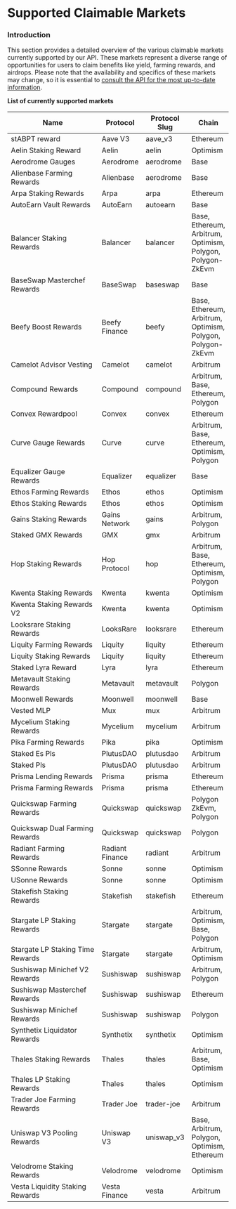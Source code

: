 # Supported Claimable Markets

### Introduction

This section provides a detailed overview of the various claimable markets currently supported by our API. These markets represent a diverse range of opportunities for users to claim benefits like yield, farming rewards, and airdrops. Please note that the availability and specifics of these markets may change, so it is essential to [consult the API for the most up-to-date information](claimable-markets.md).



**List of currently supported markets**

<table><thead><tr><th width="295">Name</th><th>Protocol</th><th>Protocol Slug</th><th>Chain</th></tr></thead><tbody><tr><td>stABPT reward</td><td>Aave V3</td><td>aave_v3</td><td>Ethereum</td></tr><tr><td>Aelin Staking Reward</td><td>Aelin</td><td>aelin</td><td>Optimism</td></tr><tr><td>Aerodrome Gauges</td><td>Aerodrome</td><td>aerodrome</td><td>Base</td></tr><tr><td>Alienbase Farming Rewards</td><td>Alienbase</td><td>aerodrome</td><td>Base</td></tr><tr><td>Arpa Staking Rewards</td><td>Arpa</td><td>arpa</td><td>Ethereum</td></tr><tr><td>AutoEarn Vault Rewards</td><td>AutoEarn</td><td>autoearn</td><td>Base</td></tr><tr><td>Balancer Staking Rewards</td><td>Balancer</td><td>balancer</td><td>Base, Ethereum, Arbitrum, Optimism, Polygon, Polygon-ZkEvm</td></tr><tr><td>BaseSwap Masterchef Rewards</td><td>BaseSwap</td><td>baseswap</td><td>Base</td></tr><tr><td>Beefy Boost Rewards</td><td>Beefy Finance</td><td>beefy</td><td>Base, Ethereum, Arbitrum, Optimism, Polygon, Polygon-ZkEvm</td></tr><tr><td>Camelot Advisor Vesting</td><td>Camelot</td><td>camelot</td><td>Arbitrum</td></tr><tr><td>Compound Rewards</td><td>Compound</td><td>compound</td><td>Arbitrum, Base, Ethereum, Polygon</td></tr><tr><td>Convex Rewardpool</td><td>Convex</td><td>convex</td><td>Ethereum</td></tr><tr><td>Curve Gauge Rewards</td><td>Curve</td><td>curve</td><td>Arbitrum, Base, Ethereum, Optimism, Polygon</td></tr><tr><td>Equalizer Gauge Rewards</td><td>Equalizer</td><td>equalizer</td><td>Base</td></tr><tr><td>Ethos Farming Rewards</td><td>Ethos</td><td>ethos</td><td>Optimism</td></tr><tr><td>Ethos Staking Rewards</td><td>Ethos</td><td>ethos</td><td>Optimism</td></tr><tr><td>Gains Staking Rewards</td><td>Gains Network</td><td>gains</td><td>Arbitrum, Polygon</td></tr><tr><td>Staked GMX Rewards</td><td>GMX</td><td>gmx</td><td>Arbitrum</td></tr><tr><td>Hop Staking Rewards</td><td>Hop Protocol</td><td>hop</td><td>Arbitrum, Base, Ethereum, Optimism, Polygon</td></tr><tr><td>Kwenta Staking Rewards</td><td>Kwenta</td><td>kwenta</td><td>Optimism</td></tr><tr><td>Kwenta Staking Rewards V2</td><td>Kwenta</td><td>kwenta</td><td>Optimism</td></tr><tr><td>Looksrare Staking Rewards</td><td>LooksRare</td><td>looksrare</td><td>Ethereum</td></tr><tr><td>Liquity Farming Rewards</td><td>Liquity</td><td>liquity</td><td>Ethereum</td></tr><tr><td>Liquity Staking Rewards</td><td>Liquity</td><td>liquity</td><td>Ethereum</td></tr><tr><td>Staked Lyra Reward</td><td>Lyra</td><td>lyra</td><td>Ethereum</td></tr><tr><td>Metavault Staking Rewards</td><td>Metavault</td><td>metavault</td><td>Polygon</td></tr><tr><td>Moonwell Rewards</td><td>Moonwell</td><td>moonwell</td><td>Base</td></tr><tr><td>Vested MLP</td><td>Mux</td><td>mux</td><td>Arbitrum</td></tr><tr><td>Mycelium Staking Rewards</td><td>Mycelium</td><td>mycelium</td><td>Arbitrum</td></tr><tr><td>Pika Farming Rewards</td><td>Pika</td><td>pika</td><td>Optimism</td></tr><tr><td>Staked Es Pls</td><td>PlutusDAO</td><td>plutusdao</td><td>Arbitrum</td></tr><tr><td>Staked Pls</td><td>PlutusDAO</td><td>plutusdao</td><td>Arbitrum</td></tr><tr><td>Prisma Lending Rewards</td><td>Prisma</td><td>prisma</td><td>Ethereum</td></tr><tr><td>Prisma Farming Rewards</td><td>Prisma</td><td>prisma</td><td>Ethereum</td></tr><tr><td>Quickswap Farming Rewards</td><td>Quickswap</td><td>quickswap</td><td>Polygon ZkEvm, Polygon</td></tr><tr><td>Quickswap Dual Farming Rewards</td><td>Quickswap</td><td>quickswap</td><td>Polygon</td></tr><tr><td>Radiant Farming Rewards</td><td>Radiant Finance</td><td>radiant</td><td>Arbitrum</td></tr><tr><td>SSonne Rewards</td><td>Sonne</td><td>sonne</td><td>Optimism</td></tr><tr><td>USonne Rewards</td><td>Sonne</td><td>sonne</td><td>Optimism</td></tr><tr><td>Stakefish Staking Rewards</td><td>Stakefish</td><td>stakefish</td><td>Ethereum</td></tr><tr><td>Stargate LP Staking Rewards</td><td>Stargate</td><td>stargate</td><td>Arbitrum, Optimism, Base, Polygon</td></tr><tr><td>Stargate LP Staking Time Rewards</td><td>Stargate</td><td>stargate</td><td>Arbitrum, Optimism</td></tr><tr><td>Sushiswap Minichef V2 Rewards</td><td>Sushiswap</td><td>sushiswap</td><td>Arbitrum, Polygon</td></tr><tr><td>Sushiswap Masterchef Rewards</td><td>Sushiswap</td><td>sushiswap</td><td>Ethereum</td></tr><tr><td>Sushiswap Minichef Rewards</td><td>Sushiswap</td><td>sushiswap</td><td>Polygon</td></tr><tr><td>Synthetix Liquidator Rewards</td><td>Synthetix</td><td>synthetix</td><td>Optimism</td></tr><tr><td>Thales Staking Rewards</td><td>Thales</td><td>thales</td><td>Arbitrum, Base, Optimism</td></tr><tr><td>Thales LP Staking Rewards</td><td>Thales</td><td>thales</td><td>Optimism</td></tr><tr><td>Trader Joe Farming Rewards</td><td>Trader Joe</td><td>trader-joe</td><td>Arbitrum</td></tr><tr><td>Uniswap V3 Pooling Rewards</td><td>Uniswap V3</td><td>uniswap_v3</td><td>Base, Arbitrum, Polygon, Optimism, Ethereum</td></tr><tr><td>Velodrome Staking Rewards</td><td>Velodrome</td><td>velodrome</td><td>Optimism</td></tr><tr><td>Vesta Liquidity Staking Rewards</td><td>Vesta Finance</td><td>vesta</td><td>Arbitrum</td></tr></tbody></table>

